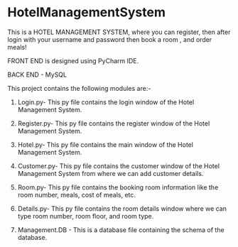 # HotelManagementSystem
This is a HOTEL MANAGEMENT SYSTEM, where you can register, then after login with your username and password then book a room , and order meals!

FRONT END is designed using PyCharm IDE.

BACK END - MySQL

This project contains the following modules are:-

1. Login.py- This py file contains the login window of the Hotel Management System.

2. Register.py- This py file contains the register window of the Hotel Management System.

3. Hotel.py- This py file contains the main window of the Hotel Management System.

4. Customer.py- This py file contains the customer window of the Hotel Management System from where we can add customer details.

5. Room.py- This py file contains the booking room information like the room number, meals, cost of meals, etc.

6. Details.py- This py file contains the room details window where we can type room number, room floor, and room type.

7. Management.DB - This is a database file containing the schema of the database.
